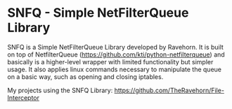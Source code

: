# SNFQ - Simple NetFilterQueue Library
SNFQ is a Simple NetFilterQueue Library developed by Ravehorn.
It is built on top of NetfilterQueue (https://github.com/kti/python-netfilterqueue) and basically is a higher-level wrapper with limited functionality but simpler usage.
It also applies linux commands necessary to manipulate the queue on a basic way, such as opening and closing iptables.

My projects using the SNFQ Library:
https://github.com/TheRavehorn/File-Interceptor
